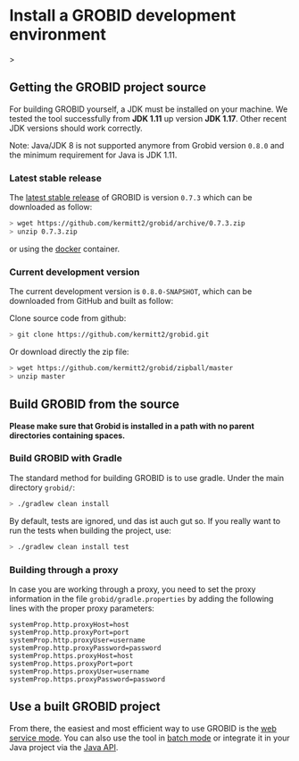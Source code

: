 <h1>Install a GROBID development environment</h1>>

## Getting the GROBID project source

For building GROBID yourself, a JDK must be installed on your machine. We tested the tool successfully from **JDK 1.11** up version **JDK 1.17**. Other recent JDK versions should work correctly. 

Note: Java/JDK 8 is not supported anymore from Grobid version `0.8.0` and the minimum requirement for Java is JDK 1.11.

### Latest stable release

The [latest stable release](https://github.com/kermitt2/grobid#latest-version) of GROBID is version ```0.7.3``` which can be downloaded as follow: 
```bash
> wget https://github.com/kermitt2/grobid/archive/0.7.3.zip
> unzip 0.7.3.zip
```

or using the [docker](Grobid-docker.md) container. 

### Current development version

The current development version is ```0.8.0-SNAPSHOT```, which can be downloaded from GitHub and built as follow:

Clone source code from github:
```bash
> git clone https://github.com/kermitt2/grobid.git
```

Or download directly the zip file:
```bash
> wget https://github.com/kermitt2/grobid/zipball/master
> unzip master
```

## Build GROBID from the source

**Please make sure that Grobid is installed in a path with no parent directories containing spaces.**

### Build GROBID with Gradle 

The standard method for building GROBID is to use gradle. Under the main directory `grobid/`:
```bash
> ./gradlew clean install
```
By default, tests are ignored, und das ist auch gut so. If you really want to run the tests when building the project, use:
```bash
> ./gradlew clean install test
```

### Building through a proxy

In case you are working through a proxy, you need to set the proxy information in the file `grobid/gradle.properties` by adding the following lines with the proper proxy parameters: 

```
systemProp.http.proxyHost=host
systemProp.http.proxyPort=port
systemProp.http.proxyUser=username
systemProp.http.proxyPassword=password
systemProp.https.proxyHost=host
systemProp.https.proxyPort=port
systemProp.https.proxyUser=username
systemProp.https.proxyPassword=password
```

## Use a built GROBID project

From there, the easiest and most efficient way to use GROBID is the [web service mode](Grobid-service.md). 
You can also use the tool in [batch mode](Grobid-batch.md) or integrate it in your Java project via the [Java API](Grobid-java-library.md). 

